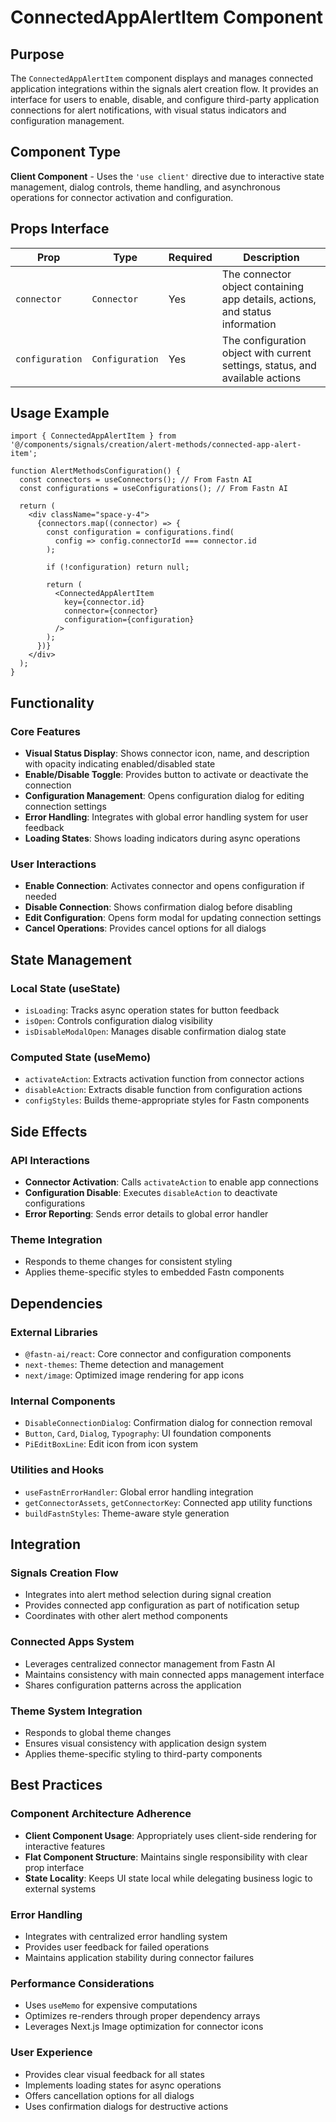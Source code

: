 # ConnectedAppAlertItem Component

## Purpose

The `ConnectedAppAlertItem` component displays and manages connected application integrations within the signals alert creation flow. It provides an interface for users to enable, disable, and configure third-party application connections for alert notifications, with visual status indicators and configuration management.

## Component Type

**Client Component** - Uses the `'use client'` directive due to interactive state management, dialog controls, theme handling, and asynchronous operations for connector activation and configuration.

## Props Interface

| Prop | Type | Required | Description |
|------|------|----------|-------------|
| `connector` | `Connector` | Yes | The connector object containing app details, actions, and status information |
| `configuration` | `Configuration` | Yes | The configuration object with current settings, status, and available actions |

## Usage Example

```tsx
import { ConnectedAppAlertItem } from '@/components/signals/creation/alert-methods/connected-app-alert-item';

function AlertMethodsConfiguration() {
  const connectors = useConnectors(); // From Fastn AI
  const configurations = useConfigurations(); // From Fastn AI

  return (
    <div className="space-y-4">
      {connectors.map((connector) => {
        const configuration = configurations.find(
          config => config.connectorId === connector.id
        );
        
        if (!configuration) return null;

        return (
          <ConnectedAppAlertItem
            key={connector.id}
            connector={connector}
            configuration={configuration}
          />
        );
      })}
    </div>
  );
}
```

## Functionality

### Core Features
- **Visual Status Display**: Shows connector icon, name, and description with opacity indicating enabled/disabled state
- **Enable/Disable Toggle**: Provides button to activate or deactivate the connection
- **Configuration Management**: Opens configuration dialog for editing connection settings
- **Error Handling**: Integrates with global error handling system for user feedback
- **Loading States**: Shows loading indicators during async operations

### User Interactions
- **Enable Connection**: Activates connector and opens configuration if needed
- **Disable Connection**: Shows confirmation dialog before disabling
- **Edit Configuration**: Opens form modal for updating connection settings
- **Cancel Operations**: Provides cancel options for all dialogs

## State Management

### Local State (useState)
- `isLoading`: Tracks async operation states for button feedback
- `isOpen`: Controls configuration dialog visibility
- `isDisableModalOpen`: Manages disable confirmation dialog state

### Computed State (useMemo)
- `activateAction`: Extracts activation function from connector actions
- `disableAction`: Extracts disable function from configuration actions
- `configStyles`: Builds theme-appropriate styles for Fastn components

## Side Effects

### API Interactions
- **Connector Activation**: Calls `activateAction` to enable app connections
- **Configuration Disable**: Executes `disableAction` to deactivate configurations
- **Error Reporting**: Sends error details to global error handler

### Theme Integration
- Responds to theme changes for consistent styling
- Applies theme-specific styles to embedded Fastn components

## Dependencies

### External Libraries
- `@fastn-ai/react`: Core connector and configuration components
- `next-themes`: Theme detection and management
- `next/image`: Optimized image rendering for app icons

### Internal Components
- `DisableConnectionDialog`: Confirmation dialog for connection removal
- `Button`, `Card`, `Dialog`, `Typography`: UI foundation components
- `PiEditBoxLine`: Edit icon from icon system

### Utilities and Hooks
- `useFastnErrorHandler`: Global error handling integration
- `getConnectorAssets`, `getConnectorKey`: Connected app utility functions
- `buildFastnStyles`: Theme-aware style generation

## Integration

### Signals Creation Flow
- Integrates into alert method selection during signal creation
- Provides connected app configuration as part of notification setup
- Coordinates with other alert method components

### Connected Apps System
- Leverages centralized connector management from Fastn AI
- Maintains consistency with main connected apps management interface
- Shares configuration patterns across the application

### Theme System Integration
- Responds to global theme changes
- Ensures visual consistency with application design system
- Applies theme-specific styling to third-party components

## Best Practices

### Component Architecture Adherence
- **Client Component Usage**: Appropriately uses client-side rendering for interactive features
- **Flat Component Structure**: Maintains single responsibility with clear prop interface
- **State Locality**: Keeps UI state local while delegating business logic to external systems

### Error Handling
- Integrates with centralized error handling system
- Provides user feedback for failed operations
- Maintains application stability during connector failures

### Performance Considerations
- Uses `useMemo` for expensive computations
- Optimizes re-renders through proper dependency arrays
- Leverages Next.js Image optimization for connector icons

### User Experience
- Provides clear visual feedback for all states
- Implements loading states for async operations
- Offers cancellation options for all dialogs
- Uses confirmation dialogs for destructive actions